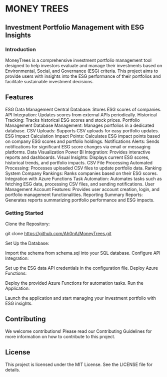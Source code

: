 # MONEY TREES
## Investment Portfolio Management with ESG Insights

### Introduction
MoneyTrees is a comprehensive investment portfolio management tool designed to help investors evaluate and manage their investments based on Environmental, Social, and Governance (ESG) criteria. This project aims to provide users with insights into the ESG performance of their portfolios and facilitate sustainable investment decisions.

## Features
ESG Data Management
Central Database: Stores ESG scores of companies.
API Integration: Updates scores from external APIs periodically.
Historical Tracking: Tracks historical ESG scores and stock prices.
Portfolio Management
Database Management: Manages portfolios in a dedicated database.
CSV Uploads: Supports CSV uploads for easy portfolio updates.
ESG Impact Calculation
Impact Points: Calculates ESG impact points based on company ESG scores and portfolio holdings.
Notifications
Alerts: Sends notifications for significant ESG score changes via email or messaging platforms.
Data Visualization
Power BI Integration: Provides interactive reports and dashboards.
Visual Insights: Displays current ESG scores, historical trends, and portfolio impacts.
CSV File Processing
Automated Processing: Processes uploaded CSV files to update portfolio data.
Ranking System
Company Rankings: Ranks companies based on their ESG scores.
Integration with Azure Functions
Task Automation: Automates tasks such as fetching ESG data, processing CSV files, and sending notifications.
User Management
Account Features: Provides user account creation, login, and portfolio management functionalities.
Reporting
Summary Reports: Generates reports summarizing portfolio performance and ESG impacts.
### Getting Started
Clone the Repository:

git clone https://github.com/Ah0nA/MoneyTrees.git

Set Up the Database:

Import the schema from schema.sql into your SQL database.
Configure API Integration:

Set up the ESG data API credentials in the configuration file.
Deploy Azure Functions:

Deploy the provided Azure Functions for automation tasks.
Run the Application:

Launch the application and start managing your investment portfolio with ESG insights.
## Contributing
We welcome contributions! Please read our Contributing Guidelines for more information on how to contribute to this project.

## License
This project is licensed under the MIT License. See the LICENSE file for details.

